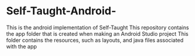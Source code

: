 # Self-Taught-Android-
This is the android implementation of Self-Taught
This repository contains the app folder that is created when making an Android Studio project
  This folder contains the resources, such as layouts, and java files associated with the app
